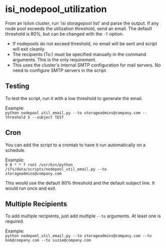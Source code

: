 # isi_nodepool_utilization

From an Isilon cluster, run 'isi storagepool list' and parse the output.  If any node pool exceeds the utilization threshold, send an email.  The default threshold is 80%, but can be changed with the `-T` option.

- If nodepools do not exceed threshold, no email will be sent and script will exit cleanly. 
- The recipients (To:) must be specified manually in the command arguments.  This is the only requirement.
- This uses the cluster's internal SMTP configuration for mail servers.  No need to configure SMTP servers in the script.

## Testing

To test the script, run it with a low threshold to generate the email.  

Example:  
`python nodepool_util_email.py --to storageadmins@company.com --threshold 5 --subject TEST`  
  
  
## Cron

You can add the script to a crontab to have it run automatically on a schedule.  

Example:  
`0 0 * * 7 root /usr/bin/python /ifs/data/scripts/nodepool_util_email.py --to storageadmins@company.com`  

This would use the default 80% threshold and the default subject line.  It would run once and exit.

  
  
## Multiple Recipients

To add multiple recipients, just add multiple `--to` arguments.  At least one is required.

Example:  
`python nodepool_util_email.py --to storageadmins@company.com --to bob@company.com --to suzie@company.com`

